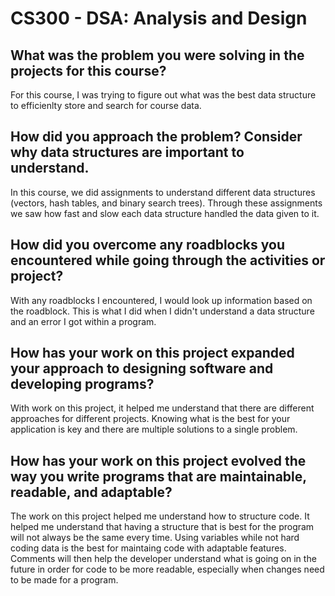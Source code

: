 # CS300 - DSA: Analysis and Design

## What was the problem you were solving in the projects for this course?
For this course, I was trying to figure out what was the best data structure to efficienlty store and search for course data.

## How did you approach the problem? Consider why data structures are important to understand.
In this course, we did assignments to understand different data structures (vectors, hash tables, and binary search trees). Through these assignments we saw how fast and slow each data structure handled the data given to it.

## How did you overcome any roadblocks you encountered while going through the activities or project?
With any roadblocks I encountered, I would look up information based on the roadblock. This is what I did when I didn't understand a data structure and an error I got within a program.

## How has your work on this project expanded your approach to designing software and developing programs?
With work on this project, it helped me understand that there are different approaches for different projects. Knowing what is the best for your application is key and there are multiple solutions to a single problem.

## How has your work on this project evolved the way you write programs that are maintainable, readable, and adaptable?
The work on this project helped me understand how to structure code. It helped me understand that having a structure that is best for the program will not always be the same every time. Using variables while not hard coding data is the best for maintaing code with adaptable features. Comments will then help the developer understand what is going on in the future in order for code to be more readable, especially when changes need to be made for a program.
